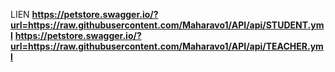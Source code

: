 LIEN **https://petstore.swagger.io/?url=https://raw.githubusercontent.com/Maharavo1/API/api/STUDENT.yml**
**https://petstore.swagger.io/?url=https://raw.githubusercontent.com/Maharavo1/API/api/TEACHER.yml**